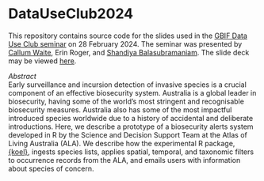# DataUseClub2024
This repository contains source code for the slides used in the [GBIF Data Use Club seminar](https://www.gbif.org/event/6Jx3bKshi8VWPqk2dW5Jz7/data-use-club-seminar-biosecurity-alerts) on 28 February 2024. The seminar was presented by [Callum Waite](https://github.com/cjwaite23), Erin Roger, and [Shandiya Balasubramaniam](https://github.com/shandiya). The slide deck may be viewed [here](https://shandiya.quarto.pub/datauseclub2024).  

_Abstract_  
Early surveillance and incursion detection of invasive species is a crucial component of an effective biosecurity system. Australia is a global leader in biosecurity, having some of the world’s most stringent and recognisable biosecurity measures. Australia also has some of the most impactful introduced species worldwide due to a history of accidental and deliberate introductions. Here, we describe a prototype of a biosecurity alerts system developed in R by the Science and Decision Support Team at the Atlas of Living Australia (ALA). We describe how the experimental R package, [{koel}](https://github.com/AtlasOfLivingAustralia/koel), ingests species lists, applies spatial, temporal, and taxonomic filters to occurrence records from the ALA, and emails users with information about species of concern.
 
